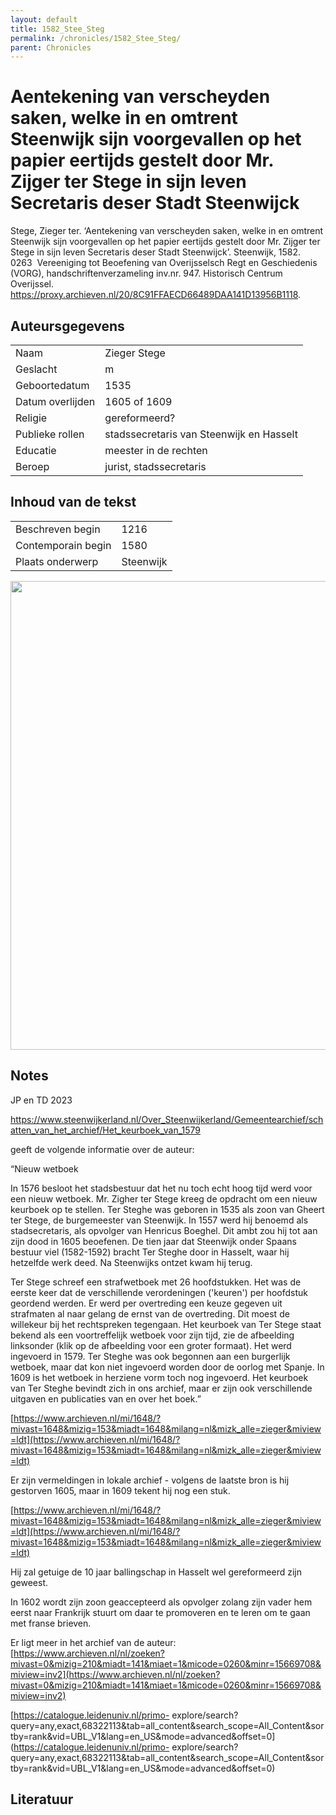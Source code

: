 ```yaml
---
layout: default
title: 1582_Stee_Steg
permalink: /chronicles/1582_Stee_Steg/
parent: Chronicles
--- 
```



# Aentekening van verscheyden saken, welke in en omtrent Steenwijk sijn voorgevallen op het papier eertijds gestelt door Mr. Zijger ter Stege in sijn leven Secretaris deser Stadt Steenwijck 

Stege, Zieger ter. ‘Aentekening van verscheyden saken, welke in en omtrent Steenwijk sijn voorgevallen op het papier eertijds gestelt door Mr. Zijger ter Stege in sijn leven Secretaris deser Stadt Steenwijck’. Steenwijk, 1582. 0263  Vereeniging tot Beoefening van Overijsselsch Regt en Geschiedenis (VORG), handschriftenverzameling inv.nr. 947. Historisch Centrum Overijssel. https://proxy.archieven.nl/20/8C91FFAECD66489DAA141D13956B1118. 

## Auteursgegevens 

| | | 
| --------------- | --------------- | 
| Naam | Zieger Stege | 
| Geslacht | m | 
| Geboortedatum | 1535 | 
| Datum overlijden | 1605 of 1609 | 
| Religie | gereformeerd? | 
| Publieke rollen | stadssecretaris van Steenwijk en Hasselt | 
| Educatie | meester in de rechten | 
| Beroep | jurist, stadssecretaris | 

## Inhoud van de tekst 

| | | 
| --------------- | --------------- | 
| Beschreven begin | 1216 | 
| Contemporain begin | 1580 | 
| Plaats onderwerp | Steenwijk | 

[<img src="..\..\barplots_chronicles\1582_Stee_Steg.jpg" width="750"/>](..\..\barplots_chronicles\1582_Stee_Steg.jpg) 

## Notes 

JP en TD 2023

<https://www.steenwijkerland.nl/Over_Steenwijkerland/Gemeentearchief/schatten_van_het_archief/Het_keurboek_van_1579>

geeft de volgende informatie over de auteur:

 “Nieuw wetboek

In 1576 besloot het stadsbestuur dat het nu toch echt hoog tijd werd voor een
nieuw wetboek. Mr. Zigher ter Stege kreeg de opdracht om een nieuw keurboek op
te stellen. Ter Steghe was geboren in 1535 als zoon van Gheert ter Stege, de
burgemeester van Steenwijk. In 1557 werd hij benoemd als stadsecretaris, als
opvolger van Henricus Boeghel. Dit ambt zou hij tot aan zijn dood in 1605
beoefenen. De tien jaar dat Steenwijk onder Spaans bestuur viel (1582-1592)
bracht Ter Steghe door in Hasselt, waar hij hetzelfde werk deed. Na Steenwijks
ontzet kwam hij terug.

Ter Stege schreef een strafwetboek met 26 hoofdstukken. Het was de eerste keer
dat de verschillende verordeningen ('keuren') per hoofdstuk geordend werden.
Er werd per overtreding een keuze gegeven uit strafmaten al naar gelang de
ernst van de overtreding. Dit moest de willekeur bij het rechtspreken
tegengaan. Het keurboek van Ter Stege staat bekend als een voortreffelijk
wetboek voor zijn tijd, zie de afbeelding linksonder (klik op de afbeelding
voor een groter formaat). Het werd ingevoerd in 1579. Ter Steghe was ook
begonnen aan een burgerlijk wetboek, maar dat kon niet ingevoerd worden door
de oorlog met Spanje. In 1609 is het wetboek in herziene vorm toch nog
ingevoerd. Het keurboek van Ter Steghe bevindt zich in ons archief, maar er
zijn ook verschillende uitgaven en publicaties van en over het boek.”

[https://www.archieven.nl/mi/1648/?mivast=1648&mizig=153&miadt=1648&milang=nl&mizk_alle=zieger&miview=ldt](https://www.archieven.nl/mi/1648/?mivast=1648&mizig=153&miadt=1648&milang=nl&mizk_alle=zieger&miview=ldt)

Er zijn vermeldingen in lokale archief - volgens de laatste bron is hij
gestorven 1605, maar in 1609 tekent hij nog een stuk.

[https://www.archieven.nl/mi/1648/?mivast=1648&mizig=153&miadt=1648&milang=nl&mizk_alle=zieger&miview=ldt](https://www.archieven.nl/mi/1648/?mivast=1648&mizig=153&miadt=1648&milang=nl&mizk_alle=zieger&miview=ldt)

Hij zal getuige de 10 jaar ballingschap in Hasselt wel gereformeerd zijn
geweest.

In 1602 wordt zijn zoon geaccepteerd als opvolger zolang zijn vader hem eerst
naar Frankrijk stuurt om daar te promoveren en te leren om te gaan met franse
brieven.

Er ligt meer in het archief van de auteur:
[https://www.archieven.nl/nl/zoeken?mivast=0&mizig=210&miadt=141&miaet=1&micode=0260&minr=15669708&miview=inv2](https://www.archieven.nl/nl/zoeken?mivast=0&mizig=210&miadt=141&miaet=1&micode=0260&minr=15669708&miview=inv2)

[https://catalogue.leidenuniv.nl/primo-
explore/search?query=any,exact,68322113&tab=all_content&search_scope=All_Content&sortby=rank&vid=UBL_V1&lang=en_US&mode=advanced&offset=0](https://catalogue.leidenuniv.nl/primo-
explore/search?query=any,exact,68322113&tab=all_content&search_scope=All_Content&sortby=rank&vid=UBL_V1&lang=en_US&mode=advanced&offset=0)



## Literatuur 

